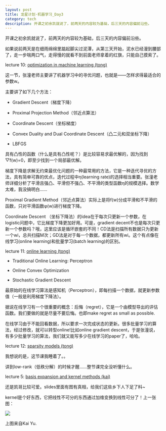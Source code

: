 ```yaml
---
layout: post
title: 龙星计划·机器学习_Day3
category: tech
description: 开课之初余凯就说了，前两天的内容较为基础，后三天的内容偏前沿些。
---
```

开课之初余凯就说了，前两天的内容较为基础，后三天的内容偏前沿些。

如果说前两天是在细雨绵绵里踮起脚尖过泥潭，从第三天开始，泥水已经漫到腰部了，走一步喘两口气，走得慢的就看不到前面老师拿着的红旗，只能自己摸索了。

lecture 10: [optimization in machine learning (tong)](http://bigeye.au.tsinghua.edu.cn/DragonStar2012/docs/optimization.pdf)

这一节，张潼老师主要讲了机器学习中的寻优问题，也就是——怎样求得最适合的参数w。

主要讲了如下几个方法：



	
  * Gradient Descent（梯度下降）

	
  * Proximal Projection Method（邻近点算法）

	
  * Coordinate Descent（坐标梯度）

	
  * Convex Duality and Dual Coordinate Descent（凸二元和双坐标下降）

	
  * LBFGS


具有凸性的函数（什么是具有凸性呢？）是比较容易求最优解的，因为找到▽f(w)=0，即至少找到一个局部最优解。

梯度下降是求解无约束最优化问题的一种最常用的方法，它是一种迭代寻优的方法，具有简单可靠的优点，迭代过程中η(learning rate)的选择相当重要。张潼老师详细分析了平滑且强凸、平滑但不强凸、不平滑的类型函数η的规模选择。数学太难，我没搞明白……

Proximal Gradient Method（邻近点算法）实际上是将f(w)分成平滑和不平滑的函数，只对平滑函数φ(w)进行梯度下降。

Coordinate Descent （坐标下降法）的idea在于每次只更新一个参数，在logistic问题中，它比梯度下降更加好用。可是，gradient decent不也是每次只更新一个参数吗？哦，这里应该是循环嵌套的不同！CD法是扫描所有数据只为更新一个wi，总共扫描M次；GD法是对于每一个数据，都更新所有wi。这个有点像在线学习(online learning)和批量学习(batch learning)的区别。

lecture 11: [online learning (tong)](http://bigeye.au.tsinghua.edu.cn/DragonStar2012/docs/online.pdf)



	
  * Traditional Online Learning: Perceptron

	
  * Online Convex Optimization

	
  * Stochastic Gradient Descent


最原始的在线学习算法是感知机（Perceptron），即每扫描一个数据，就更新参数值（一般是利用梯度下降法）。

据说在线学习有一个很重要的概念：后悔（regret），它是一个由模型导出的评估函数。我们要做的就是尽量不要后悔。也即make regret as small as possible.

在线学习由于不能回看数据，所以要求一次完成状态的更新。很多批量学习的算法，经过修改，就可以转型online!比如online gradient descent，于是张潼说，有多少批量学习的算法，我们就又能写多少在线学习的paper了，哈哈。

lecture 12: [sparsity models (tong)](http://bigeye.au.tsinghua.edu.cn/DragonStar2012/docs/sparsity.pdf)

我想说的是，这节课我睡着了。。

讲到low-rank（低秩分解）的时候才醒……整节课完全没听懂什么。

lecture 5: [basis expansion and kernel methods (kai)](http://bigeye.au.tsinghua.edu.cn/DragonStar2012/docs/dragonstar_lecture5_nonlinear_svm.pdf)

还是凯哥比较可爱。slides里面有图有真相，给我们这些乡下人下足了料~

kernel是个好东西，它把线性不可分的东西通过加维变换到线性可分了！上一张图：

[![](http://www.wytk2008.net/wordpress/wp-content/uploads/2012/08/kernel.png)](http://www.wytk2008.net/wordpress/wp-content/uploads/2012/08/kernel.png)


上图来自Kai Yu.
